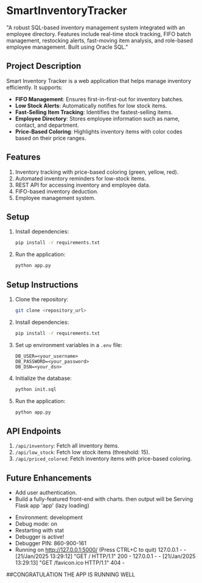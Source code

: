 # SmartInventoryTracker
"A robust SQL-based inventory management system integrated with an employee directory. Features include real-time stock tracking, FIFO batch management, restocking alerts, fast-moving item analysis, and role-based employee management. Built using Oracle SQL."

## Project Description
Smart Inventory Tracker is a web application that helps manage inventory efficiently. It supports:

- **FIFO Management**: Ensures first-in-first-out for inventory batches.
- **Low Stock Alerts**: Automatically notifies for low stock items.
- **Fast-Selling Item Tracking**: Identifies the fastest-selling items.
- **Employee Directory**: Stores employee information such as name, contact, and department.
- **Price-Based Coloring**: Highlights inventory items with color codes based on their price ranges.

## Features
1. Inventory tracking with price-based coloring (green, yellow, red).
2. Automated inventory reminders for low-stock items.
3. REST API for accessing inventory and employee data.
4. FIFO-based inventory deduction.
5. Employee management system.

## Setup
1. Install dependencies:
   ```bash
   pip install -r requirements.txt
   ```
2. Run the application:
   ```bash
   python app.py
   ```
## Setup Instructions
1. Clone the repository:
    ```bash
    git clone <repository_url>
    ```

2. Install dependencies:
    ```bash
    pip install -r requirements.txt
    ```

3. Set up environment variables in a `.env` file:
    ```env
    DB_USER=<your_username>
    DB_PASSWORD=<your_password>
    DB_DSN=<your_dsn>
    ```

4. Initialize the database:
    ```bash
    python init.sql
    ```

5. Run the application:
    ```bash
    python app.py
    ```

## API Endpoints
1. `/api/inventory`: Fetch all inventory items.
2. `/api/low_stock`: Fetch low stock items (threshold: 15).
3. `/api/priced_colored`: Fetch inventory items with price-based coloring.

## Future Enhancements
- Add user authentication.
- Build a fully-featured front-end with charts.
then output will be 
Serving Flask app 'app' (lazy loading)
 * Environment: development
 * Debug mode: on
 * Restarting with stat
 * Debugger is active!
 * Debugger PIN: 860-900-161
 * Running on http://127.0.0.1:5000/ (Press CTRL+C to quit)
127.0.0.1 - - [21/Jan/2025 13:29:12] "GET / HTTP/1.1" 200 -
127.0.0.1 - - [21/Jan/2025 13:29:13] "GET /favicon.ico HTTP/1.1" 404 -

##CONGRATULATION THE APP IS RUNNING WELL